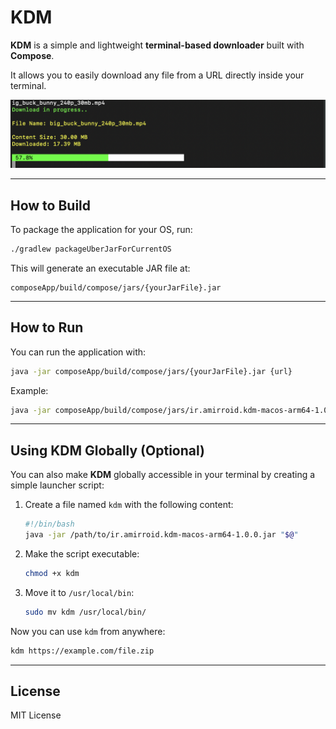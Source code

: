 # KDM

**KDM** is a simple and lightweight **terminal-based downloader** built with **Compose**.

It allows you to easily download any file from a URL directly inside your terminal.

![Screenshot](screenshots/screenshot.png)

---

## How to Build

To package the application for your OS, run:

```bash
./gradlew packageUberJarForCurrentOS
```

This will generate an executable JAR file at:

```
composeApp/build/compose/jars/{yourJarFile}.jar
```

---

## How to Run

You can run the application with:

```bash
java -jar composeApp/build/compose/jars/{yourJarFile}.jar {url}
```

Example:

```bash
java -jar composeApp/build/compose/jars/ir.amirroid.kdm-macos-arm64-1.0.0.jar https://example.com/file.zip
```

---

## Using KDM Globally (Optional)

You can also make **KDM** globally accessible in your terminal by creating a simple launcher script:

1. Create a file named `kdm` with the following content:

    ```bash
    #!/bin/bash
    java -jar /path/to/ir.amirroid.kdm-macos-arm64-1.0.0.jar "$@"
    ```

2. Make the script executable:

    ```bash
    chmod +x kdm
    ```

3. Move it to `/usr/local/bin`:

    ```bash
    sudo mv kdm /usr/local/bin/
    ```

Now you can use `kdm` from anywhere:

```bash
kdm https://example.com/file.zip
```

---

## License

MIT License